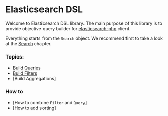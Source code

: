 # Elasticsearch DSL

Welcome to Elasticsearch DSL library. The main purpose of this library is to provide objective query builder for [elasticsearch-php][1] client.

Everything starts from the `Search` object. We recommend first to take a look at the [Search](HowTo/HowToSearch.md) chapter.

### Topics:
- [Build Queries](Query/index.md)
- [Build Filters](Filter/index.md)
- [Build Aggregations]

### How to
- [How to combine `Filter` and `Query`]
- [How to add sorting]

[1]: https://github.com/elastic/elasticsearch-php
